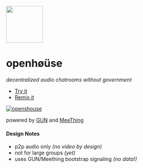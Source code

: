 <img src="https://avatars.githubusercontent.com/u/62837502?s=200&v=4" width=100 />

# openhøüse

_decentralized audio chatrooms without government_

- [Try it](https://openhouse-meething.glitch.me/)
- [Remix it](https://glitch.com/edit/#!/remix/openhouse-meething)

[![openshouse](https://user-images.githubusercontent.com/1423657/107402868-bffcf780-6b04-11eb-947e-6798ebaaad65.png)](https://openhouse-meething.glitch.me)

powered by [GUN](https://gun.eco) and [MeeThing](https://meething.space)

#### Design Notes
- p2p audio only _(no video by design)_
- not for large groups _(yet)_
- uses GUN/Meething bootstrap signaling _(no data!)_
